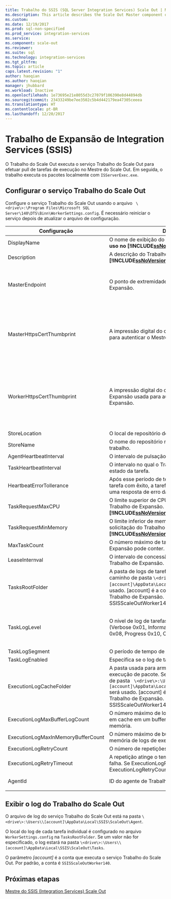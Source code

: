 ```yaml
---
title: Trabalho do SSIS (SQL Server Integration Services) Scale Out | Microsoft Docs
ms.description: This article describes the Scale Out Master component of SSIS Scale Out
ms.custom: 
ms.date: 12/19/2017
ms.prod: sql-non-specified
ms.prod_service: integration-services
ms.service: 
ms.component: scale-out
ms.reviewer: 
ms.suite: sql
ms.technology: integration-services
ms.tgt_pltfrm: 
ms.topic: article
caps.latest.revision: "1"
author: haoqian
ms.author: haoqian
manager: jhubbard
ms.workload: Inactive
ms.openlocfilehash: 1e73695e21e8055d3c27079f106390e8d44894db
ms.sourcegitcommit: 23433249be7ee3502c5b4d442179ea47305ceeea
ms.translationtype: HT
ms.contentlocale: pt-BR
ms.lasthandoff: 12/20/2017
---
```

# <a name="integration-services-ssis-scale-out-worker"></a>Trabalho de Expansão de Integration Services (SSIS)

O Trabalho do Scale Out executa o serviço Trabalho do Scale Out para efetuar pull de tarefas de execução no Mestre do Scale Out. Em seguida, o trabalho executa os pacotes localmente com `ISServerExec.exe`.

## <a name="configure-the-scale-out-worker-service"></a>Configurar o serviço Trabalho do Scale Out
Configure o serviço Trabalho do Scale Out usando o arquivo ` \<drive\>:\Program Files\Microsoft SQL Server\140\DTS\Binn\WorkerSettings.config`. É necessário reiniciar o serviço depois de atualizar o arquivo de configuração.

Configuração  |Description  |Valor padrão  
---------|---------|---------
DisplayName|O nome de exibição do Trabalho de Expansão. **NÃO em uso no [!INCLUDE[ssNoVersion_md](../../includes/ssnoversion-md.md)] 2017.**|Nome do computador         
Description|A descrição do Trabalho de Expansão. **NÃO em uso no [!INCLUDE[ssNoVersion_md](../../includes/ssnoversion-md.md)] 2017.**|Empty (vazio)         
MasterEndpoint|O ponto de extremidade para se conectar ao Mestre de Expansão.|O ponto de extremidade definido durante a instalação do Trabalho de Expansão         
MasterHttpsCertThumbprint|A impressão digital do certificado SSL de cliente usada para autenticar o Mestre de Expansão|A impressão digital do certificado do cliente especificada durante a instalação do Trabalho de Expansão.          
WorkerHttpsCertThumbprint|A impressão digital do certificado do Mestre de Expansão usada para autenticar o Trabalho de Expansão.|A impressão digital do certificado criado e instalado automaticamente durante a instalação do Trabalho de Expansão          
StoreLocation|O local de repositório de certificado do trabalho.|LocalMachine       
StoreName|O nome do repositório no qual está o certificado do trabalho.|Meu         
AgentHeartbeatInterval|O intervalo de pulsação do Trabalho de Expansão.|00:01:00         
TaskHeartbeatInterval|O intervalo no qual o Trabalho de Expansão relata o estado da tarefa.|00:00:10         
HeartbeatErrorTollerance|Após esse período de tempo, na última pulsação de tarefa com êxito, a tarefa será terminada se for recebida uma resposta de erro da pulsação.|00:10:00      
TaskRequestMaxCPU|O limite superior de CPU para tarefas de solicitação do Trabalho de Expansão. **NÃO em uso no [!INCLUDE[ssNoVersion_md](../../includes/ssnoversion-md.md)] 2017.**|70.0         
TaskRequestMinMemory|O limite inferior de memória, em MB, para tarefas de solicitação do Trabalho de Expansão. **NÃO em uso no [!INCLUDE[ssNoVersion_md](../../includes/ssnoversion-md.md)] 2017.**|100.0         
MaxTaskCount|O número máximo de tarefas que o Trabalho de Expansão pode conter.|10         
LeaseInternval|O intervalo de concessão de uma tarefa contida pelo Trabalho de Expansão.|00:01:00         
TasksRootFolder|A pasta de logs de tarefas. Se o valor estiver vazio, o caminho de pasta `\<drive\>:\Users\[account]\AppData\Local\SSIS\Cluster\Tasks` será usado. [account] é a conta que executa o serviço Trabalho de Expansão. Por padrão, a conta é SSISScaleOutWorker140.|Empty (vazio)         
TaskLogLevel|O nível de log de tarefas do Trabalho de Expansão. (Verbose 0x01, Information 0x02, Warning 0x04, Error 0x08, Progress 0x10, CriticalError 0x20, Audit 0x40)|126 (Information, Warning, Error, Progress, CriticalError, Audit)     
TaskLogSegment|O período de tempo de um arquivo de log de tarefas.|00:00:00         
TaskLogEnabled|Especifica se o log de tarefas está habilitado.|true         
ExecutionLogCacheFolder|A pasta usada para armazenar em cache o log de execução de pacote. Se o valor estiver vazio, o caminho de pasta ` \<drive\>:\Users\[account]\AppData\Local\SSIS\Cluster\Agent\ELogCache` será usado. [account] é a conta que executa o serviço Trabalho de Expansão. Por padrão, a conta é SSISScaleOutWorker140.|Empty (vazio)         
ExecutionLogMaxBufferLogCount|O número máximo de logs de execução armazenados em cache em um buffer de log de execução na memória.|10000        
ExecutionLogMaxInMemoryBufferCount|O número máximo de buffers de log de execução na memória de logs de execução.|10         
ExecutionLogRetryCount|O número de repetições se o log de execução falhar.|3
ExecutionLogRetryTimeout|A repetição atinge o tempo limite se o log de execução falha. Se ExecutionLogRetryTimeout for atingido, ExecutionLogRetryCount será ignorada. |7.00:00:00 (7 dias)        
AgentId|ID do agente de Trabalho do Trabalho do Scale Out|Gerado automaticamente    
||||    

## <a name="view-the-scale-out-worker-log"></a>Exibir o log do Trabalho do Scale Out
O arquivo de log do serviço Trabalho do Scale Out está na pasta `\<drive\>:\Users\\[account]\AppData\Local\SSIS\ScaleOut\Agent`.

O local do log de cada tarefa individual é configurado no arquivo `WorkerSettings.config` na `TasksRootFolder`. Se um valor não for especificado, o log estará na pasta `\<drive\>:\Users\\[account]\AppData\Local\SSIS\ScaleOut\Tasks`. 

O parâmetro *[account]* é a conta que executa o serviço Trabalho do Scale Out. Por padrão, a conta é `SSISScaleOutWorker140`.

## <a name="next-steps"></a>Próximas etapas
[Mestre do SSIS (Integration Services) Scale Out](integration-services-ssis-scale-out-master.md)

